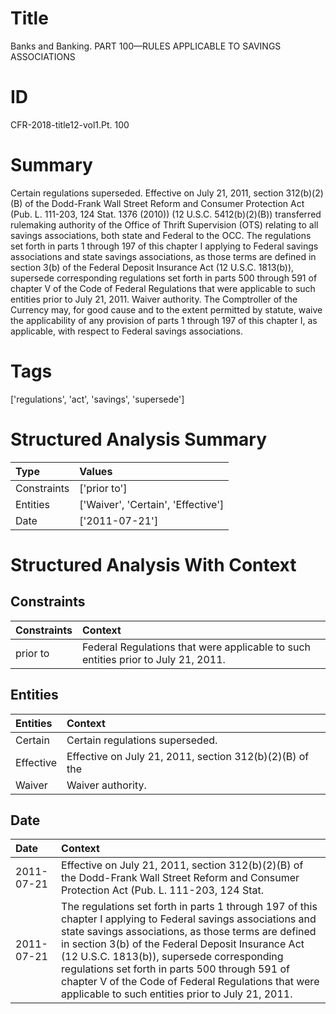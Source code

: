 # Title

 Banks and Banking. PART 100—RULES APPLICABLE TO SAVINGS ASSOCIATIONS


# ID

 CFR-2018-title12-vol1.Pt. 100


# Summary

Certain regulations superseded.
Effective on July 21, 2011, section 312(b)(2)(B) of the Dodd-Frank Wall Street Reform and Consumer Protection Act (Pub. L.
111-203, 124 Stat.
1376 (2010)) (12 U.S.C. 5412(b)(2)(B)) transferred rulemaking authority of the Office of Thrift Supervision (OTS) relating to all savings associations, both state and Federal to the OCC.
The regulations set forth in parts 1 through 197 of this chapter I applying to Federal savings associations and state savings associations, as those terms are defined in section 3(b) of the Federal Deposit Insurance Act (12 U.S.C. 1813(b)), supersede corresponding regulations set forth in parts 500 through 591 of chapter V of the Code of Federal Regulations that were applicable to such entities prior to July 21, 2011.
Waiver authority.
The Comptroller of the Currency may, for good cause and to the extent permitted by statute, waive the applicability of any provision of parts 1 through 197 of this chapter I, as applicable, with respect to Federal savings associations.


# Tags

['regulations', 'act', 'savings', 'supersede']


# Structured Analysis Summary

| Type        | Values                             |
|:------------|:-----------------------------------|
| Constraints | ['prior to']                       |
| Entities    | ['Waiver', 'Certain', 'Effective'] |
| Date        | ['2011-07-21']                     |


# Structured Analysis With Context

 


## Constraints

| Constraints   | Context                                                                            |
|:--------------|:-----------------------------------------------------------------------------------|
| prior to      | Federal Regulations that were applicable to such entities prior to  July 21, 2011. |


## Entities

| Entities   | Context                                                 |
|:-----------|:--------------------------------------------------------|
| Certain    | Certain  regulations superseded.                        |
| Effective  | Effective on July 21, 2011, section 312(b)(2)(B) of the |
| Waiver     | Waiver  authority.                                      |


## Date

| Date       | Context                                                                                                                                                                                                                                                                                                                                                                                                                               |
|:-----------|:--------------------------------------------------------------------------------------------------------------------------------------------------------------------------------------------------------------------------------------------------------------------------------------------------------------------------------------------------------------------------------------------------------------------------------------|
| 2011-07-21 | Effective on July 21, 2011, section 312(b)(2)(B) of the Dodd-Frank Wall Street Reform and Consumer Protection Act (Pub. L. 111-203, 124 Stat.                                                                                                                                                                                                                                                                                         |
| 2011-07-21 | The regulations set forth in parts 1 through 197 of this chapter I applying to Federal savings associations and state savings associations, as those terms are defined in section 3(b) of the Federal Deposit Insurance Act (12 U.S.C. 1813(b)), supersede corresponding regulations set forth in parts 500 through 591 of chapter V of the Code of Federal Regulations that were applicable to such entities prior to July 21, 2011. |



